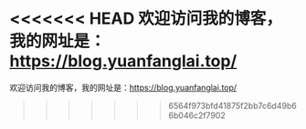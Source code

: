 <<<<<<< HEAD
欢迎访问我的博客，我的网址是：https://blog.yuanfanglai.top/
=======
欢迎访问我的博客，我的网址是：https://blog.yuanfanglai.top/
>>>>>>> 6564f973bfd41875f2bb7c6d49b66b046c2f7902
